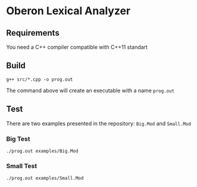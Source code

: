 # Oberon Lexical Analyzer

## Requirements

You need a C++ compiler compatible with C++11 standart

## Build

```
g++ src/*.cpp -o prog.out
```

The command above will create an executable with a name `prog.out`

## Test

There are two examples presented in the repository: `Big.Mod` and `Small.Mod`

### Big Test

```
./prog.out examples/Big.Mod
```

### Small Test

```
./prog.out examples/Small.Mod
```
